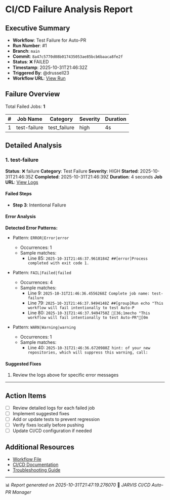 # CI/CD Failure Analysis Report

## Executive Summary

- **Workflow**: Test Failure for Auto-PR
- **Run Number**: #1
- **Branch**: `main`
- **Commit**: `8a47c5770d08b017435053ae85bcb6baaca8fe2f`
- **Status**: ❌ FAILED
- **Timestamp**: 2025-10-31T21:46:32Z
- **Triggered By**: @drussell23
- **Workflow URL**: [View Run](https://github.com/drussell23/JARVIS-AI/actions/runs/18985995183)

## Failure Overview

Total Failed Jobs: **1**

| # | Job Name | Category | Severity | Duration |
|---|----------|----------|----------|----------|
| 1 | test-failure | test_failure | high | 4s |

## Detailed Analysis

### 1. test-failure

**Status**: ❌ failure
**Category**: Test Failure
**Severity**: HIGH
**Started**: 2025-10-31T21:46:35Z
**Completed**: 2025-10-31T21:46:39Z
**Duration**: 4 seconds
**Job URL**: [View Logs](https://github.com/drussell23/JARVIS-AI/actions/runs/18985995183/job/54229652771)

#### Failed Steps

- **Step 3**: Intentional Failure

#### Error Analysis

**Detected Error Patterns:**

- Pattern: `ERROR|Error|error`
  - Occurrences: 1
  - Sample matches:
    - Line 85: `2025-10-31T21:46:37.9618184Z ##[error]Process completed with exit code 1.`

- Pattern: `FAIL|Failed|failed`
  - Occurrences: 4
  - Sample matches:
    - Line 9: `2025-10-31T21:46:36.4556268Z Complete job name: test-failure`
    - Line 79: `2025-10-31T21:46:37.9494148Z ##[group]Run echo "This workflow will fail intentionally to test Auto-P`
    - Line 80: `2025-10-31T21:46:37.9494750Z [36;1mecho "This workflow will fail intentionally to test Auto-PR"[0m`

- Pattern: `WARN|Warning|warning`
  - Occurrences: 1
  - Sample matches:
    - Line 40: `2025-10-31T21:46:36.6720980Z hint: of your new repositories, which will suppress this warning, call:`

#### Suggested Fixes

1. Review the logs above for specific error messages

---

## Action Items

- [ ] Review detailed logs for each failed job
- [ ] Implement suggested fixes
- [ ] Add or update tests to prevent regression
- [ ] Verify fixes locally before pushing
- [ ] Update CI/CD configuration if needed

## Additional Resources

- [Workflow File](.github/workflows/)
- [CI/CD Documentation](../../docs/ci-cd/)
- [Troubleshooting Guide](../../docs/troubleshooting/)

---

📊 *Report generated on 2025-10-31T21:47:19.276070*
🤖 *JARVIS CI/CD Auto-PR Manager*
